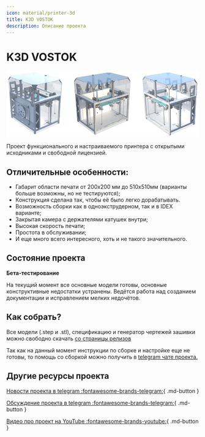 ```yaml
---
icon: material/printer-3d
title: K3D VOSTOK
description: Описание проекта
---
```


# K3D VOSTOK

![](./pics/vostok_index.png)

Проект функционального и настраиваемого принтера с открытыми исходниками и свободной лицензией. 

## Отличительные особенности:

- Габарит области печати от 200х200 мм до 510х510мм (варианты больше возможны, но не тестируются);
- Конструкция сделана так, чтобы её было легко дорабатывать. 
- Возможность сборки как в одноэкструдерном, так и в IDEX варианте;
- Закрытая камера с держателями катушек внутри;
- Высокая скорость печати;
- Простота в обслуживании;
- И еще много всего интересного, хоть и не такого значительного.

## Состояние проекта

**Бета-тестирование**

На текущий момент все основные модели готовы, основные конструктивные недостатки устранены. Ведётся работа над созданием документации и исправлением мелких недочётов.

## Как собрать?

Все модели (.step и .stl), спецификацию и генератор чертежей зашивки можно свободно скачать [со страницы релизов](./releases.md)

Так как на данный момент инструкции по сборке и настройке еще не готовы, то помощь со сборкой можно получить в [telegram чате проекта.](https://t.me/k3d_vostok)

## Другие ресурсы проекта

[Новости проекта в telegram :fontawesome-brands-telegram:](https://t.me/vostok3dp){ .md-button }

[Обсуждение проекта в telegram :fontawesome-brands-telegram:](https://t.me/k3d_vostok){ .md-button }

[Видео про проект на YouTube :fontawesome-brands-youtube:](https://www.youtube.com/playlist?list=PLl2YOoVe4982J-4OOBhharDQvejJe_Q9l){ .md-button }
